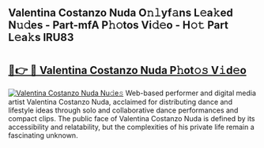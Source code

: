 ## Valentina Costanzo Nuda O𝚗𝚕yf𝚊ns L𝚎a𝚔ed N𝚞𝚍es - Part-mfA P𝚑𝚘tos Vi𝚍𝚎o - H𝚘𝚝 Part L𝚎a𝚔s lRU83

# <h2><a href="http://kf8piji.oniu.top/?m=Valentina+Costanzo+Nuda">🔗👉 🔴 Valentina Costanzo Nuda P𝚑ot𝚘𝚜 V𝚒d𝚎o</a></h2>

[![Valentina Costanzo Nuda Nu𝚍e𝚜](https://i.imgur.com/0qMVB7G.gif)](http://kf8piji.oniu.top/?m=Valentina+Costanzo+Nuda)
Web-based performer and digital media artist Valentina Costanzo Nuda, acclaimed for distributing dance and lifestyle ideas through solo and collaborative dance performances and compact clips. The public face of Valentina Costanzo Nuda is defined by its accessibility and relatability, but the complexities of his private life remain a fascinating unknown.  
